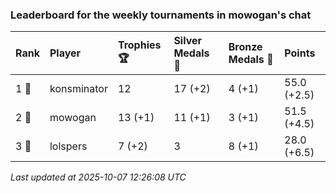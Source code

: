 ### Leaderboard for the weekly tournaments in mowogan's chat

| Rank  | Player      | Trophies 🏆 | Silver Medals 🥈 | Bronze Medals 🥉 | Points      |
|:------|:------------|:------------|:-----------------|:-----------------|:------------|
| 1 🥇  | konsminator | 12          | 17 (+2)          | 4 (+1)           | 55.0 (+2.5) |
| 2 🥈  | mowogan     | 13 (+1)     | 11 (+1)          | 3 (+1)           | 51.5 (+4.5) |
| 3 🥉  | lolspers    | 7 (+2)      | 3                | 8 (+1)           | 28.0 (+6.5) |

_Last updated at 2025-10-07 12:26:08 UTC_